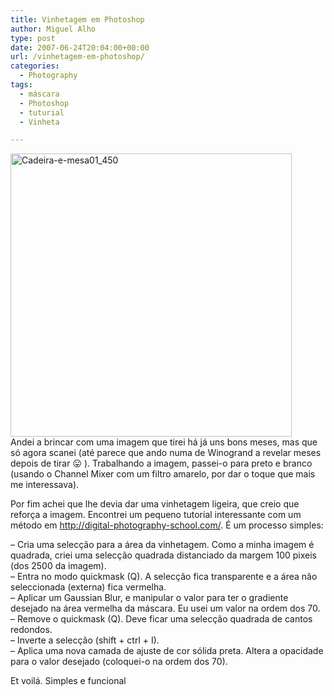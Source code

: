 ```yaml
---
title: Vinhetagem em Photoshop
author: Miguel Alho
type: post
date: 2007-06-24T20:04:00+00:00
url: /vinhetagem-em-photoshop/
categories:
  - Photography
tags:
  - máscara
  - Photoshop
  - tuturial
  - Vinheta

---
```

[<img src="http://farm2.static.flickr.com/1188/614626106_7b1d772d58.jpg" width="450" height="453" alt="Cadeira-e-mesa01_450" />][1]  
Andei a brincar com uma imagem que tirei há já uns bons meses, mas que só agora scanei (até parece que ando numa de Winogrand a revelar meses depois de tirar 😛 ). Trabalhando a imagem, passei-o para preto e branco (usando o Channel Mixer com um filtro amarelo, por dar o toque que mais me interessava).

Por fim achei que lhe devia dar uma vinhetagem ligeira, que creio que reforça a imagem. Encontrei um pequeno tutorial interessante com um método em <a href="http://digital-photography-school.com/blog/antiquing-digital-images-in-photoshop-part-1/" target="_blank">http://digital-photography-school.com/</a>. É um processo simples:

&#8211; Cria uma selecção para a área da vinhetagem. Como a minha imagem é quadrada, criei uma selecção quadrada distanciado da margem 100 pixeis (dos 2500 da imagem).  
&#8211; Entra no modo quickmask (Q). A selecção fica transparente e a área não seleccionada (externa) fica vermelha.  
&#8211; Aplicar um Gaussian Blur, e manipular o valor para ter o gradiente desejado na área vermelha da máscara. Eu usei um valor na ordem dos 70.  
&#8211; Remove o quickmask (Q). Deve ficar uma selecção quadrada de cantos redondos.  
&#8211; Inverte a selecção (shift + ctrl + I).  
&#8211; Aplica uma nova camada de ajuste de cor sólida preta. Altera a opacidade para o valor desejado (coloquei-o na ordem dos 70).

Et voilá. Simples e funcional

 [1]: http://www.flickr.com/photos/mytymyky/614626106/ "Photo Sharing"